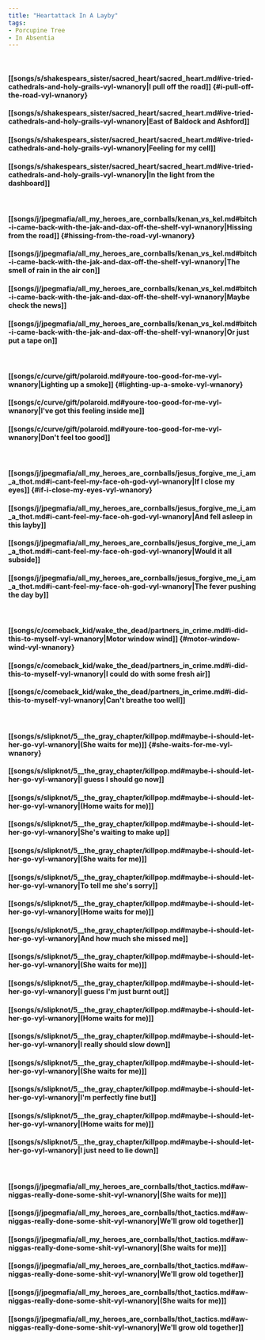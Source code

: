 ```yaml
---
title: "Heartattack In A Layby"
tags:
- Porcupine Tree
- In Absentia
---
```

&nbsp;
#### [[songs/s/shakespears_sister/sacred_heart/sacred_heart.md#ive-tried-cathedrals-and-holy-grails-vyl-wnanory|I pull off the road]] {#i-pull-off-the-road-vyl-wnanory}
#### [[songs/s/shakespears_sister/sacred_heart/sacred_heart.md#ive-tried-cathedrals-and-holy-grails-vyl-wnanory|East of Baldock and Ashford]]
#### [[songs/s/shakespears_sister/sacred_heart/sacred_heart.md#ive-tried-cathedrals-and-holy-grails-vyl-wnanory|Feeling for my cell]]
#### [[songs/s/shakespears_sister/sacred_heart/sacred_heart.md#ive-tried-cathedrals-and-holy-grails-vyl-wnanory|In the light from the dashboard]]
&nbsp;
#### [[songs/j/jpegmafia/all_my_heroes_are_cornballs/kenan_vs_kel.md#bitch-i-came-back-with-the-jak-and-dax-off-the-shelf-vyl-wnanory|Hissing from the road]] {#hissing-from-the-road-vyl-wnanory}
#### [[songs/j/jpegmafia/all_my_heroes_are_cornballs/kenan_vs_kel.md#bitch-i-came-back-with-the-jak-and-dax-off-the-shelf-vyl-wnanory|The smell of rain in the air con]]
#### [[songs/j/jpegmafia/all_my_heroes_are_cornballs/kenan_vs_kel.md#bitch-i-came-back-with-the-jak-and-dax-off-the-shelf-vyl-wnanory|Maybe check the news]]
#### [[songs/j/jpegmafia/all_my_heroes_are_cornballs/kenan_vs_kel.md#bitch-i-came-back-with-the-jak-and-dax-off-the-shelf-vyl-wnanory|Or just put a tape on]]
&nbsp;
#### [[songs/c/curve/gift/polaroid.md#youre-too-good-for-me-vyl-wnanory|Lighting up a smoke]] {#lighting-up-a-smoke-vyl-wnanory}
#### [[songs/c/curve/gift/polaroid.md#youre-too-good-for-me-vyl-wnanory|I've got this feeling inside me]]
#### [[songs/c/curve/gift/polaroid.md#youre-too-good-for-me-vyl-wnanory|Don't feel too good]]
&nbsp;
#### [[songs/j/jpegmafia/all_my_heroes_are_cornballs/jesus_forgive_me_i_am_a_thot.md#i-cant-feel-my-face-oh-god-vyl-wnanory|If I close my eyes]] {#if-i-close-my-eyes-vyl-wnanory}
#### [[songs/j/jpegmafia/all_my_heroes_are_cornballs/jesus_forgive_me_i_am_a_thot.md#i-cant-feel-my-face-oh-god-vyl-wnanory|And fell asleep in this layby]]
#### [[songs/j/jpegmafia/all_my_heroes_are_cornballs/jesus_forgive_me_i_am_a_thot.md#i-cant-feel-my-face-oh-god-vyl-wnanory|Would it all subside]]
#### [[songs/j/jpegmafia/all_my_heroes_are_cornballs/jesus_forgive_me_i_am_a_thot.md#i-cant-feel-my-face-oh-god-vyl-wnanory|The fever pushing the day by]]
&nbsp;
#### [[songs/c/comeback_kid/wake_the_dead/partners_in_crime.md#i-did-this-to-myself-vyl-wnanory|Motor window wind]] {#motor-window-wind-vyl-wnanory}
#### [[songs/c/comeback_kid/wake_the_dead/partners_in_crime.md#i-did-this-to-myself-vyl-wnanory|I could do with some fresh air]]
#### [[songs/c/comeback_kid/wake_the_dead/partners_in_crime.md#i-did-this-to-myself-vyl-wnanory|Can't breathe too well]]
&nbsp;
#### [[songs/s/slipknot/5__the_gray_chapter/killpop.md#maybe-i-should-let-her-go-vyl-wnanory|(She waits for me)]] {#she-waits-for-me-vyl-wnanory}
#### [[songs/s/slipknot/5__the_gray_chapter/killpop.md#maybe-i-should-let-her-go-vyl-wnanory|I guess I should go now]]
#### [[songs/s/slipknot/5__the_gray_chapter/killpop.md#maybe-i-should-let-her-go-vyl-wnanory|(Home waits for me)]]
#### [[songs/s/slipknot/5__the_gray_chapter/killpop.md#maybe-i-should-let-her-go-vyl-wnanory|She's waiting to make up]]
#### [[songs/s/slipknot/5__the_gray_chapter/killpop.md#maybe-i-should-let-her-go-vyl-wnanory|(She waits for me)]]
#### [[songs/s/slipknot/5__the_gray_chapter/killpop.md#maybe-i-should-let-her-go-vyl-wnanory|To tell me she's sorry]]
#### [[songs/s/slipknot/5__the_gray_chapter/killpop.md#maybe-i-should-let-her-go-vyl-wnanory|(Home waits for me)]]
#### [[songs/s/slipknot/5__the_gray_chapter/killpop.md#maybe-i-should-let-her-go-vyl-wnanory|And how much she missed me]]
#### [[songs/s/slipknot/5__the_gray_chapter/killpop.md#maybe-i-should-let-her-go-vyl-wnanory|(She waits for me)]]
#### [[songs/s/slipknot/5__the_gray_chapter/killpop.md#maybe-i-should-let-her-go-vyl-wnanory|I guess I'm just burnt out]]
#### [[songs/s/slipknot/5__the_gray_chapter/killpop.md#maybe-i-should-let-her-go-vyl-wnanory|(Home waits for me)]]
#### [[songs/s/slipknot/5__the_gray_chapter/killpop.md#maybe-i-should-let-her-go-vyl-wnanory|I really should slow down]]
#### [[songs/s/slipknot/5__the_gray_chapter/killpop.md#maybe-i-should-let-her-go-vyl-wnanory|(She waits for me)]]
#### [[songs/s/slipknot/5__the_gray_chapter/killpop.md#maybe-i-should-let-her-go-vyl-wnanory|I'm perfectly fine but]]
#### [[songs/s/slipknot/5__the_gray_chapter/killpop.md#maybe-i-should-let-her-go-vyl-wnanory|(Home waits for me)]]
#### [[songs/s/slipknot/5__the_gray_chapter/killpop.md#maybe-i-should-let-her-go-vyl-wnanory|I just need to lie down]]
&nbsp;
#### [[songs/j/jpegmafia/all_my_heroes_are_cornballs/thot_tactics.md#aw-niggas-really-done-some-shit-vyl-wnanory|(She waits for me)]]
#### [[songs/j/jpegmafia/all_my_heroes_are_cornballs/thot_tactics.md#aw-niggas-really-done-some-shit-vyl-wnanory|We'll grow old together]]
#### [[songs/j/jpegmafia/all_my_heroes_are_cornballs/thot_tactics.md#aw-niggas-really-done-some-shit-vyl-wnanory|(She waits for me)]]
#### [[songs/j/jpegmafia/all_my_heroes_are_cornballs/thot_tactics.md#aw-niggas-really-done-some-shit-vyl-wnanory|We'll grow old together]]
#### [[songs/j/jpegmafia/all_my_heroes_are_cornballs/thot_tactics.md#aw-niggas-really-done-some-shit-vyl-wnanory|(She waits for me)]]
#### [[songs/j/jpegmafia/all_my_heroes_are_cornballs/thot_tactics.md#aw-niggas-really-done-some-shit-vyl-wnanory|We'll grow old together]]
